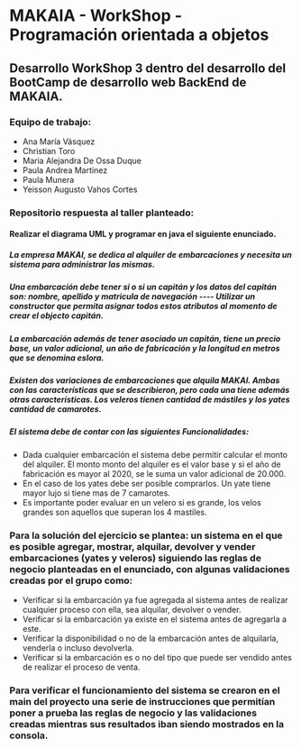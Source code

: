 # MAKAIA - WorkShop - Programación orientada a objetos

## Desarrollo WorkShop 3 dentro del desarrollo del BootCamp de desarrollo web BackEnd de MAKAIA.

### Equipo de trabajo:
  * Ana María Vásquez
  * Christian Toro
  * Maria Alejandra De Ossa Duque
  * Paula Andrea Martinez
  * Paula Munera
  * Yeisson Augusto Vahos Cortes
### Repositorio respuesta al taller planteado:

#### Realizar el diagrama UML y programar en java el siguiente enunciado.
##### La empresa MAKAI, se dedica al alquiler de embarcaciones y necesita un sistema para administrar las mismas.
##### Una embarcación debe tener si o si un capitán y los datos del capitán son: nombre, apellido y matricula de navegación ---- Utilizar un constructor que permita asignar todos estos atributos al momento de crear el objecto capitán.
##### La embarcación además de tener asociado un capitán, tiene un precio base, un valor adicional, un año de fabricación y la longitud en metros que se denomina eslora.
##### Existen dos variaciones de embarcaciones que alquila MAKAI. Ambas con las características que se describieron, pero cada una tiene además otras características. Los veleros tienen cantidad de mástiles y los yates cantidad de camarotes.
##### El sistema debe de contar con las siguientes Funcionalidades:
  * Dada cualquier embarcación el sistema debe permitir calcular el monto del alquiler. El monto monto del alquiler es el valor base y si el año de fabricación es mayor al 2020, se le suma un valor adicional de 20.000.
  * En el caso de los yates debe ser posible comprarlos. Un yate tiene mayor lujo si tiene mas de 7 camarotes.
  * Es importante poder evaluar en un velero si es grande, los velos grandes son aquellos que superan los 4 mastiles.

### Para la solución del ejercicio se plantea: un sistema en el que es posible agregar, mostrar, alquilar, devolver y vender embarcaciones (yates y veleros) siguiendo las reglas de negocio planteadas en el enunciado, con algunas validaciones creadas por el grupo como:
* Verificar si la embarcación ya fue agregada al sistema antes de realizar cualquier proceso con ella, sea alquilar, devolver o vender.
* Verificar si la embarcación ya existe en el sistema antes de agregarla a este.
* Verificar la disponibilidad o no de la embarcación antes de alquilarla, venderla o incluso devolverla.
* Verificar si la embarcación es o no del tipo que puede ser vendido antes de realizar el proceso de venta.

### Para verificar el funcionamiento del sistema se crearon en el main del proyecto una serie de instrucciones que permitían poner a prueba las reglas de negocio y las validaciones creadas mientras sus resultados iban siendo mostrados en la consola.

